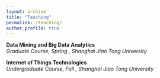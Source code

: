 ```yaml
---
layout: archive
title: "Teaching"
permalink: /teaching/
author_profile: true
---
```


**Data Mining and Big Data Analytics**  
_Graduate Course, Spring , Shanghai Jiao Tong University_

**Internet of Things Technologies**  
_Undergraduate Course, Fall , Shanghai Jiao Tong University_
